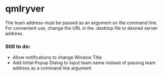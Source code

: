 # qmlryver

The team address must be passed as an argument on the command line.  
For convenient use, change the URL in the .desktop file to desired server address.

### Still to do:
+ Allow notifications to change Window Title
+ Add Initial Popup Dialog to input team name instead of passing team address as a command line argument
